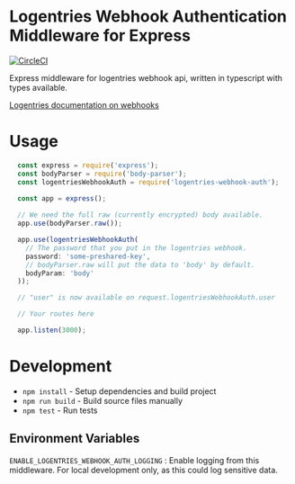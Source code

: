# Logentries Webhook Authentication Middleware for Express

[![CircleCI](https://circleci.com/gh/thirdiron/logentries-webhook-auth.svg?style=svg)](https://circleci.com/gh/thirdiron/logentries-webhook-auth)

Express middleware for logentries webhook api, written in typescript with types available.

[Logentries documentation on webhooks](https://docs.logentries.com/docs/webhookalert#section-authentication)

# Usage

```js
  const express = require('express');
  const bodyParser = require('body-parser');
  const logentriesWebhookAuth = require('logentries-webhook-auth');
  
  const app = express();

  // We need the full raw (currently encrypted) body available.
  app.use(bodyParser.raw());        

  app.use(logentriesWebhookAuth(
    // The password that you put in the logentries webhook.
    password: 'some-preshared-key', 
    // bodyParser.raw will put the data to 'body' by default.
    bodyParam: 'body'               
  ));

  // "user" is now available on request.logentriesWebhookAuth.user

  // Your routes here

  app.listen(3000);
```

# Development

- `npm install`   - Setup dependencies and build project
- `npm run build` - Build source files manually
- `npm test`      - Run tests

## Environment Variables

`ENABLE_LOGENTRIES_WEBHOOK_AUTH_LOGGING` : Enable logging from this middleware. For local development only, as this could log sensitive data.
